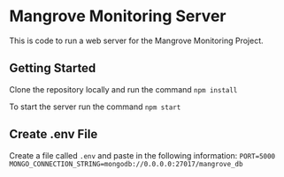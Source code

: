 # Mangrove Monitoring Server

This is code to run a web server for the Mangrove Monitoring Project.

## Getting Started

Clone the repository locally and run the command `npm install`

To start the server run the command `npm start`

## Create .env File

Create a file called `.env` and paste in the following information:
`
PORT=5000
MONGO_CONNECTION_STRING=mongodb://0.0.0.0:27017/mangrove_db
`
